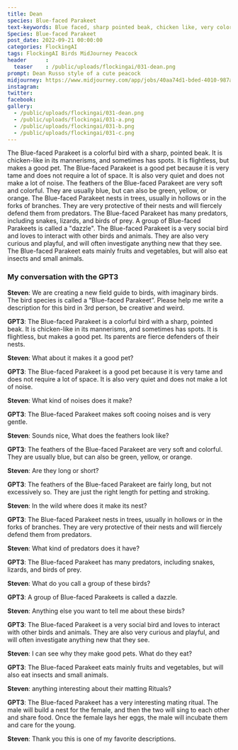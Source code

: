 ```yaml
---
title: Dean
species: Blue-faced Parakeet
text-keywords: Blue faced, sharp pointed beak, chicken like, very colorful, sometimes has spots, flightless, makes good pets, parents are fierce defenders of their nests, 3-5 eggs a year, Very long call that can last upwards of 45 seconds. lives in nests in low shrubs
Species: Blue-faced Parakeet
post_date: 2022-09-21 00:00:00
categories: FlockingAI
tags: FlockingAI Birds MidJourney Peacock
header      :
  teaser    : /public/uploads/flockingai/031-dean.png
prompt: Dean Russo style of a cute peacock
midjourney: https://www.midjourney.com/app/jobs/40aa74d1-bded-4010-987a-ff80bcd6e886
instagram: 
twitter: 
facebook: 
gallery: 
  - /public/uploads/flockingai/031-dean.png
  - /public/uploads/flockingai/031-a.png
  - /public/uploads/flockingai/031-b.png
  - /public/uploads/flockingai/031-c.png
---
```


The Blue-faced Parakeet is a colorful bird with a sharp, pointed beak. It is chicken-like in its mannerisms, and sometimes has spots. It is flightless, but makes a good pet. The Blue-faced Parakeet is a good pet because it is very tame and does not require a lot of space. It is also very quiet and does not make a lot of noise. The feathers of the Blue-faced Parakeet are very soft and colorful. They are usually blue, but can also be green, yellow, or orange. The Blue-faced Parakeet nests in trees, usually in hollows or in the forks of branches. They are very protective of their nests and will fiercely defend them from predators. The Blue-faced Parakeet has many predators, including snakes, lizards, and birds of prey. A group of Blue-faced Parakeets is called a "dazzle". The Blue-faced Parakeet is a very social bird and loves to interact with other birds and animals. They are also very curious and playful, and will often investigate anything new that they see. The Blue-faced Parakeet eats mainly fruits and vegetables, but will also eat insects and small animals.

### My conversation with the GPT3

**Steven**: We are creating a new field guide to birds, with imaginary birds. The bird species is called a “Blue-faced Parakeet”. Please help me write a description for this bird in 3rd person, be creative and weird.

**GPT3**: The Blue-faced Parakeet is a colorful bird with a sharp, pointed beak. It is chicken-like in its mannerisms, and sometimes has spots. It is flightless, but makes a good pet. Its parents are fierce defenders of their nests.

**Steven**: What about it makes it a good pet?

**GPT3**: The Blue-faced Parakeet is a good pet because it is very tame and does not require a lot of space. It is also very quiet and does not make a lot of noise.

**Steven**: What kind of noises does it make?

**GPT3**: The Blue-faced Parakeet makes soft cooing noises and is very gentle.

**Steven**: Sounds nice, What does the feathers look like?

**GPT3**: The feathers of the Blue-faced Parakeet are very soft and colorful. They are usually blue, but can also be green, yellow, or orange.

**Steven**: Are they long or short?

**GPT3**: The feathers of the Blue-faced Parakeet are fairly long, but not excessively so. They are just the right length for petting and stroking.

**Steven**: In the wild where does it make its nest?

**GPT3**: The Blue-faced Parakeet nests in trees, usually in hollows or in the forks of branches. They are very protective of their nests and will fiercely defend them from predators.

**Steven**: What kind of predators does it have?

**GPT3**: The Blue-faced Parakeet has many predators, including snakes, lizards, and birds of prey.

**Steven**: What do you call a group of these birds?

**GPT3**: A group of Blue-faced Parakeets is called a dazzle.

**Steven**: Anything else you want to tell me about these birds?

**GPT3**: The Blue-faced Parakeet is a very social bird and loves to interact with other birds and animals. They are also very curious and playful, and will often investigate anything new that they see.

**Steven**: I can see why they make good pets. What do they eat?

**GPT3**: The Blue-faced Parakeet eats mainly fruits and vegetables, but will also eat insects and small animals.

**Steven**: anything interesting about their matting Rituals?

**GPT3**: The Blue-faced Parakeet has a very interesting mating ritual. The male will build a nest for the female, and then the two will sing to each other and share food. Once the female lays her eggs, the male will incubate them and care for the young.

**Steven**: Thank you this is one of my favorite descriptions.
